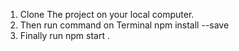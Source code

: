 1. Clone The project on your local computer.
2. Then run command on Terminal npm install --save
3. Finally run npm start .